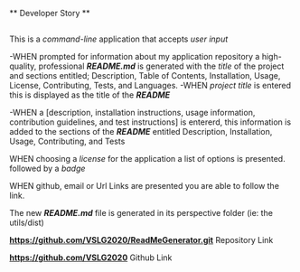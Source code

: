 ** Developer Story **
<AS A developer
I WANT a README generator
SO THAT I can quickly create a professional README for a new project>

##
This is a  _command-line_ application that accepts _user input_

-WHEN prompted for information about my application repository
 a high-quality, professional ***README.md*** is generated with the _title_ of the project and sections entitled;
  Description,
   Table of Contents, 
   Installation, 
   Usage, 
   License, 
   Contributing, 
   Tests,
    and Languages.
-WHEN _project title_ is entered
this is displayed as the title of the ***README***

-WHEN a [description, installation instructions, usage information, contribution guidelines, and test instructions] is entererd,  this information is added to the sections of the ***README*** entitled Description, Installation, Usage, Contributing, and Tests

WHEN choosing a _license_ for the application a  list of options is presented. 
followed by a _badge_

WHEN github, email or Url Links are presented you are able to follow the link.

The new ***README.md*** file is generated in its perspective folder (ie: the utils/dist)

**https://github.com/VSLG2020/ReadMeGenerator.git**
Repository Link

**https://github.com/VSLG2020**
Github Link